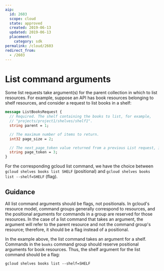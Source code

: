 ```yaml
---
aip:
  id: 2603
  scope: cloud
  state: approved
  created: 2019-06-13
  updated: 2019-06-13
  placement:
    category: sdk
permalink: /cloud/2603
redirect_from:
  - /2603
---
```


# List command arguments

Some list requests take argument(s) for the parent collection in which to list
resources. For example, suppose an API has book resources belonging to shelf
resources, and consider a request to list books in a shelf:

```proto
message ListBooksRequest {
  // Required. The shelf containing the books to list, for example,
  // "projects/project1/shelves/shelf1".
  string parent = 1;

  // The maximum number of items to return.
  int32 page_size = 2;

  // The next_page_token value returned from a previous List request, if any.
  string page_token = 3;
}
```

For the corresponding gcloud list command, we have the choice between
`gcloud shelves books list SHELF` (positional) and
`gcloud shelves books list --shelf=SHELF` (flag).

## Guidance

All list command arguments should be flags, not positionals. In gcloud's
resource model, command groups generally correspond to resources, and the
positional arguments for commands in a group are reserved for those resources.
In the case of a list command that takes an argument, the argument will refer
to the parent resource and not the command group's resource; therefore, it
should be a flag instead of a positional.

In the example above, the list command takes an argument for a shelf. Commands
in the `books` command group should reserve positional arguments for book
resources. Thus, the shelf argument for the list command should be a flag:

```
gcloud shelves books list --shelf=SHELF
```
